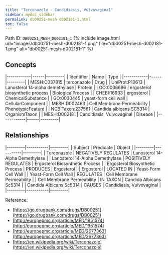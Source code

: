 ```yaml
---
title: "Terconazole - Candidiasis, Vulvovaginal"
sidebar: mydoc_sidebar
permalink: db00251-mesh-d002181-1.html
toc: false 
---
```



Path ID: `DB00251_MESH_D002181_1`
{% include image.html url="images/db00251-mesh-d002181-1.png" file="db00251-mesh-d002181-1.png" alt="db00251-mesh-d002181-1" %}

## Concepts

|------------|------|---------|
| Identifier | Name | Type    |
|------------|------|---------|
| MESH:C037815 | terconazole | Drug |
| UniProt:P10613 | Lanosterol 14-alpha demethylase | Protein |
| GO:0006696 | ergosterol biosynthetic process | BiologicalProcess |
| CHEBI:16933 | ergosterol | ChemicalSubstance |
| GO:0030445 | yeast-form cell wall | CellularComponent |
| MESH:D002463 | Cell Membrane Permeability | PhenotypicFeature |
| NCBITaxon:237561 | Candida albicans SC5314 | OrganismTaxon |
| MESH:D002181 | Candidiasis, Vulvovaginal | Disease |
|------------|------|---------|

## Relationships

|---------|-----------|---------|
| Subject | Predicate | Object  |
|---------|-----------|---------|
| Terconazole | NEGATIVELY REGULATES | Lanosterol 14-Alpha Demethylase |
| Lanosterol 14-Alpha Demethylase | POSITIVELY REGULATES | Ergosterol Biosynthetic Process |
| Ergosterol Biosynthetic Process | PRODUCES | Ergosterol |
| Ergosterol | LOCATED IN | Yeast-Form Cell Wall |
| Yeast-Form Cell Wall | REGULATES | Cell Membrane Permeability |
| Cell Membrane Permeability | IN TAXON | Candida Albicans Sc5314 |
| Candida Albicans Sc5314 | CAUSES | Candidiasis, Vulvovaginal |
|---------|-----------|---------|

Reference: 
  - [https://go.drugbank.com/drugs/DB00251](https://go.drugbank.com/drugs/DB00251)
  - [http://europepmc.org/article/MED/1951574](http://europepmc.org/article/MED/1951574)
  - [http://europepmc.org/article/MED/2677363](http://europepmc.org/article/MED/2677363)
  - [https://en.wikipedia.org/wiki/Terconazole](https://en.wikipedia.org/wiki/Terconazole)
